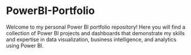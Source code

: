 # PowerBI-Portfolio
Welcome to my personal Power BI portfolio repository! Here you will find a collection of Power BI projects and dashboards that demonstrate my skills and expertise in data visualization, business intelligence, and analytics using Power BI.
